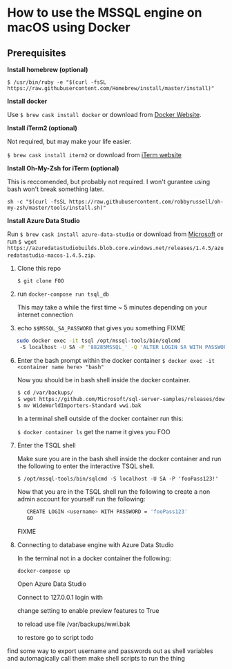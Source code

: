 # How to use the MSSQL engine on macOS using Docker

## Prerequisites

__Install homebrew (optional)__

`$ /usr/bin/ruby -e "$(curl -fsSL https://raw.githubusercontent.com/Homebrew/install/master/install)"`

__Install docker__

Use `$ brew cask install docker` or download from [Docker Website](https://hub.docker.com/editions/community/docker-ce-desktop-mac).



__Install iTerm2 (optional)__

Not required, but may make your life easier.

`$ brew cask install iterm2` or download from [iTerm website](https://iterm2.com/downloads.html)

__Install Oh-My-Zsh for iTerm (optional)__

This is reccomended, but probably not required. I won't gurantee using bash won't break something later. 

`sh -c "$(curl -fsSL https://raw.githubusercontent.com/robbyrussell/oh-my-zsh/master/tools/install.sh)"`

__Install Azure Data Studio__

Run `$ brew cask install azure-data-studio` or download from [Microsoft](https://docs.microsoft.com/en-us/sql/azure-data-studio/download?view=sql-server-2017) or run `$ wget https://azuredatastudiobuilds.blob.core.windows.net/releases/1.4.5/azuredatastudio-macos-1.4.5.zip`.

1. Clone this repo

   `$ git clone FOO`

3. run `docker-compose run tsql_db`

   This may take a while the first time ~ 5 minutes depending on your internet connection

5. echo `$$MSSQL_SA_PASSWORD` that gives you something FIXME

```Bash
   sudo docker exec -it tsql /opt/mssql-tools/bin/sqlcmd 
    -S localhost -U SA -P '88285MSSQL_' -Q 'ALTER LOGIN SA WITH PASSWORD=SA_PASSWORD="fooPass123!"'
```

6. Enter the bash prompt within the docker container 
   `$ docker exec -it <container name here> "bash"`
   
   Now you should be in bash shell inside the docker container.
   
   ```Bash
   $ cd /var/backups/
   $ wget https://github.com/Microsoft/sql-server-samples/releases/download/wide-world-importers-v1.0/WideWorldImporters-Standard.bak
   $ mv WideWorldImporters-Standard wwi.bak
   ```
   
   In a terminal shell outside of the docker container run this:
   
   `$ docker container ls` get the name it gives you FOO

7. Enter the TSQL shell
   
   Make sure you are in the bash shell inside the docker container and run the following to enter the interactive TSQL shell.

   `$ /opt/mssql-tools/bin/sqlcmd -S localhost -U SA -P 'fooPass123!'`
   
   Now that you are in the TSQL shell run the following to create a non admin account for yourself run the following:
   
   ```Bash
      CREATE LOGIN <username> WITH PASSWORD = 'fooPass123'
      GO
      ```
      
      FIXME

9. Connecting to database engine with Azure Data Studio

   In the terminal not in a docker container the following:
   
   `docker-compose up`

   Open Azure Data Studio
   
   Connect to 127.0.0.1
   login with <username> 

   change setting to enable preview features to True

   to reload use file /var/backups/wwi.bak

   to restore go to script
todo

find some way to export username and passwords out as shell variables and automagically call them
make shell scripts to run the thing
